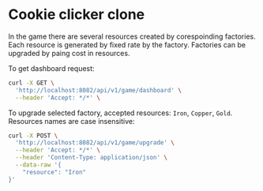 # Cookie clicker clone

In the game there are several resources created by corespoinding factories.
Each resource is generated by fixed rate by the factory. Factories can be upgraded by paing cost in resources.

To get dashboard request:

```bash
curl -X GET \
  'http://localhost:8082/api/v1/game/dashboard' \
  --header 'Accept: */*' \
```

To upgrade selected factory, accepted resources: `Iron`, `Copper`, `Gold`. Resources names are case insensitive:

```bash
curl -X POST \
  'http://localhost:8082/api/v1/game/upgrade' \
  --header 'Accept: */*' \
  --header 'Content-Type: application/json' \
  --data-raw '{
    "resource": "Iron"
}'
```
